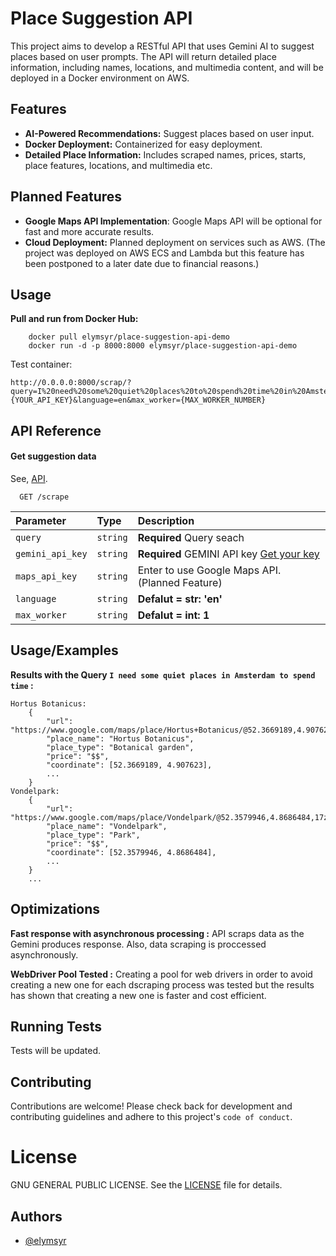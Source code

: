 # Place Suggestion API

This project aims to develop a RESTful API that uses Gemini AI to suggest places based on user prompts. The API will return detailed place information, including names, locations, and multimedia content, and will be deployed in a Docker environment on AWS.

## Features

- **AI-Powered Recommendations:** Suggest places based on user input.
- **Docker Deployment:** Containerized for easy deployment.
- **Detailed Place Information:** Includes scraped names, prices, starts, place features, locations, and multimedia etc.

## Planned Features

- **Google Maps API Implementation**: Google Maps API will be optional for fast and more accurate results.
- **Cloud Deployment:** Planned deployment on services such as AWS. (The project was deployed on AWS ECS and Lambda but this feature has been postponed to a later date due to financial reasons.)

## Usage

**Pull and run from Docker Hub:**

```
    docker pull elymsyr/place-suggestion-api-demo
    docker run -d -p 8000:8000 elymsyr/place-suggestion-api-demo
```
Test container:
```
http://0.0.0.0:8000/scrap/?query=I%20need%20some%20quiet%20places%20to%20spend%20time%20in%20Amsterdam&gemini_api_key={YOUR_API_KEY}&language=en&max_worker={MAX_WORKER_NUMBER}
```

## API Reference

#### Get suggestion data

See, [API](API).

```
  GET /scrape
```

| Parameter | Type     | Description                |
| :-------- | :------- | :------------------------- |
| `query` | `string` | **Required** Query seach |
| `gemini_api_key` | `string` | **Required** GEMINI API key [Get your key](https://aistudio.google.com/app/apikey)|
| `maps_api_key` | `string` | Enter to use Google Maps API. (Planned Feature)|
| `language` | `string` | **Defalut = str: 'en'** |
| `max_worker` | `string` | **Defalut = int: 1** |

## Usage/Examples

**Results with the Query `I need some quiet places in Amsterdam to spend time` :**

```
Hortus Botanicus: 
    {
        "url": "https://www.google.com/maps/place/Hortus+Botanicus/@52.3669189,4.907623,17z/dat...",
        "place_name": "Hortus Botanicus",
        "place_type": "Botanical garden",
        "price": "$$",
        "coordinate": [52.3669189, 4.907623],
        ...
    }
Vondelpark: 
    {
        "url": "https://www.google.com/maps/place/Vondelpark/@52.3579946,4.8686484,17z/dat..",
        "place_name": "Vondelpark",
        "place_type": "Park",
        "price": "$$",
        "coordinate": [52.3579946, 4.8686484],
        ...
    }
    ...
```
## Optimizations

**Fast response with asynchronous processing :** API scraps data as the Gemini produces response. Also, data scraping is proccessed asynchronously.

**WebDriver Pool Tested :** Creating a pool for web drivers in order to avoid creating a new one for each dscraping process was tested but the results has shown that creating a new one is faster and cost efficient.

## Running Tests

Tests will be updated.

## Contributing

Contributions are welcome! Please check back for development and contributing guidelines and adhere to this project's `code of conduct`.

# License

GNU GENERAL PUBLIC LICENSE. See the [LICENSE](LICENSE.md) file for details.
## Authors

- [@elymsyr](https://www.github.com/elymsyr)

